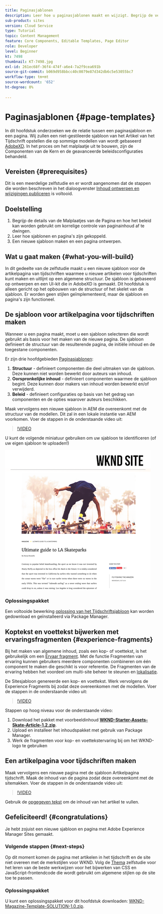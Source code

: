 ```yaml
---
title: Paginasjablonen
description: Leer hoe u paginasjablonen maakt en wijzigt. Begrijp de verhouding tussen een Malplaatje van de Pagina en een Pagina. Leer hoe u beleid van een paginasjabloon configureert voor korrelig beheer en consistentie van merken voor inhoud.  Een goed gestructureerde sjabloon voor artikel van het tijdschrift wordt gemaakt op basis van een model van Adobe XD.
sub-product: sites
version: Cloud Service
type: Tutorial
topic: Content Management
feature: Core Components, Editable Templates, Page Editor
role: Developer
level: Beginner
kt: 7498
thumbnail: KT-7498.jpg
exl-id: 261ec68f-36f4-474f-a6e4-7a2f9cea691b
source-git-commit: b069d958bbcc40c0079e87d342db6c5e53055bc7
workflow-type: tm+mt
source-wordcount: '652'
ht-degree: 0%

---
```


# Paginasjablonen {#page-templates}

In dit hoofdstuk onderzoeken we de relatie tussen een paginasjabloon en een pagina. Wij zullen een niet-gestileerde sjabloon van het Artikel van het Tijdschrift opstellen die op sommige modellen van wordt gebaseerd [AdobeXD](https://www.adobe.com/products/xd.html). In het proces om het malplaatje uit te bouwen, zijn de Componenten van de Kern en de geavanceerde beleidsconfiguraties behandeld.

## Vereisten {#prerequisites}

Dit is een meerdelige zelfstudie en er wordt aangenomen dat de stappen die worden beschreven in het dialoogvenster [Inhoud ontwerpen en wijzigingen publiceren](./author-content-publish.md) is voltooid.

## Doelstelling

1. Begrijp de details van de Malplaatjes van de Pagina en hoe het beleid kan worden gebruikt om korrelige controle van paginainhoud af te dwingen.
1. Leer hoe sjablonen en pagina&#39;s zijn gekoppeld.
1. Een nieuwe sjabloon maken en een pagina ontwerpen.

## Wat u gaat maken {#what-you-will-build}

In dit gedeelte van de zelfstudie maakt u een nieuwe sjabloon voor de artikelpagina van tijdschriften waarmee u nieuwe artikelen voor tijdschriften kunt maken en uitlijnt op een algemene structuur. De sjabloon is gebaseerd op ontwerpen en een UI-kit die in AdobeXD is gemaakt. Dit hoofdstuk is alleen gericht op het opbouwen van de structuur of het skelet van de sjabloon. Er worden geen stijlen geïmplementeerd, maar de sjabloon en pagina&#39;s zijn functioneel.

## De sjabloon voor artikelpagina voor tijdschriften maken

Wanneer u een pagina maakt, moet u een sjabloon selecteren die wordt gebruikt als basis voor het maken van de nieuwe pagina. De sjabloon definieert de structuur van de resulterende pagina, de initiële inhoud en de toegestane componenten.

Er zijn drie hoofdgebieden [Paginasjablonen](https://experienceleague.adobe.com/docs/experience-manager-cloud-service/sites/authoring/features/templates.html):

1. **Structuur** - definieert componenten die deel uitmaken van de sjabloon. Deze kunnen niet worden bewerkt door auteurs van inhoud.
1. **Oorspronkelijke inhoud** - definieert componenten waarmee de sjabloon begint. Deze kunnen door makers van inhoud worden bewerkt en/of verwijderd.
1. **Beleid** - definieert configuraties op basis van het gedrag van componenten en de opties waarover auteurs beschikken.

Maak vervolgens een nieuwe sjabloon in AEM die overeenkomt met de structuur van de modellen. Dit zal in een lokale instantie van AEM voorkomen. Voer de stappen in de onderstaande video uit:

>[!VIDEO](https://video.tv.adobe.com/v/332915/?quality=12&learn=on)

U kunt de volgende miniatuur gebruiken om uw sjabloon te identificeren (of uw eigen sjabloon te uploaden!)

![Miniatuur van artikelpaginasjabloon](./assets/page-templates/article-page-template-thumbnail.png)


### Oplossingspakket

Een voltooide bewerking [oplossing van het Tijdschriftsjabloon](assets/page-templates/WKND-Magazine-Template-SOLUTION-1.1.zip) kan worden gedownload en geïnstalleerd via Package Manager.

## Koptekst en voettekst bijwerken met ervaringsfragmenten {#experience-fragments}

Bij het maken van algemene inhoud, zoals een kop- of voettekst, is het gebruikelijk om een [Ervaar fragment](https://experienceleague.adobe.com/docs/experience-manager-learn/sites/experience-fragments/experience-fragments-feature-video-use.html). Met de functie Fragmenten van ervaring kunnen gebruikers meerdere componenten combineren om één component te maken die geschikt is voor referentie. De Fragmenten van de ervaring hebben het voordeel om multi-site beheer te steunen en [lokalisatie](https://experienceleague.adobe.com/docs/experience-manager-core-components/using/components/experience-fragment.html?lang=en#localized-site-structure).

De Sitesjabloon genereerde een kop- en voettekst. Werk vervolgens de Experience Fragments bij zodat deze overeenkomen met de modellen. Voer de stappen in de onderstaande video uit:

>[!VIDEO](https://video.tv.adobe.com/v/332916/?quality=12&learn=on)

Stappen op hoog niveau voor de onderstaande video:

1. Download het pakket met voorbeeldinhoud **[WKND-Starter-Assets-Skate-Article-1.2.zip](assets/page-templates/WKND-Starter-Assets-Skate-Article-1.2.zip)**.
1. Upload en installeer het inhoudspakket met gebruik van Package Manager.
1. Werk de fragmenten voor kop- en voettekstervaring bij om het WKND-logo te gebruiken

## Een artikelpagina voor tijdschriften maken

Maak vervolgens een nieuwe pagina met de sjabloon Artikelpagina tijdschrift. Maak de inhoud van de pagina zodat deze overeenkomt met de sitemakken. Voer de stappen in de onderstaande video uit:

>[!VIDEO](https://video.tv.adobe.com/v/332917/?quality=12&learn=on)

Gebruik de [opgegeven tekst](./assets/page-templates/la-skateparks-copy.txt) om de inhoud van het artikel te vullen.

## Gefeliciteerd! {#congratulations}

Je hebt zojuist een nieuwe sjabloon en pagina met Adobe Experience Manager Sites gemaakt.

### Volgende stappen {#next-steps}

Op dit moment komen de pagina met artikelen in het tijdschrift en de site niet overeen met de merkstijlen voor WKND. Volg de [Thema](theming.md) zelfstudie voor het leren van de beste werkwijzen voor het bijwerken van CSS en JavaScript-frontendcode die wordt gebruikt om algemene stijlen op de site toe te passen.

### Oplossingspakket

U kunt een oplossingspakket voor dit hoofdstuk downloaden: [WKND-Magazine-Template-SOLUTION-1.0.zip](assets/page-templates/WKND-Magazine-Template-SOLUTION-1.0.zip).

